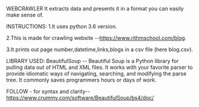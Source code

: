 WEBCRAWLER 
It extracts data and presents it in a format you can easily make sense of.

INSTRUCTIONS:
1.It uses python 3.6 version.

2.This is made for crawling website --https://www.rithmschool.com/blog.

3.It prints out page number,datetime,links,blogs in a csv file (here blog.csv).

LIBRARY USED:
BeautifulSoup -- 
    Beautiful Soup is a Python library for pulling data out of HTML and XML files.
    It works with your favorite parser to provide idiomatic ways of navigating, searching, and modifying the parse tree.
    It commonly saves programmers hours or days of work.

FOLLOW - 
for syntax and clarity-- https://www.crummy.com/software/BeautifulSoup/bs4/doc/ 
